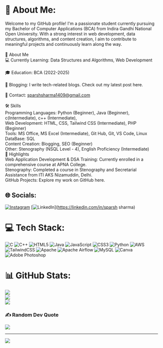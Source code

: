 # 💫 About Me:
Welcome to my GitHub profile! I'm a passionate student currently pursuing my Bachelor of Computer Applications (BCA) from Indira Gandhi National Open University. With a strong interest in web development, data structures, algorithms, and content creation, I aim to contribute to meaningful projects and continuously learn along the way.<br><br>🚀 About Me<br>💻 Currently Learning: Data Structures and Algorithms, Web Development<br><br>🎓 Education: BCA (2022-2025)<br><br>📝 Blogging: I write tech-related blogs. Check out my latest post here.<br><br>📧 Contact: sparshsharma1409@gmail.com<br><br>🛠️ Skills<br>Programming Languages: Python (Beginner), Java (Beginner), c(Intermediate), c++ (Intermediate),<br>Web Development: HTML, CSS, Tailwind CSS (Intermediate), PHP (Beginner)<br>Tools: MS Office, MS Excel (Intermediate), Git Hub, Git, VS Code, Linux<br>DataBase: SQL<br>Content Creation: Blogging, SEO (Beginner)<br>Other: Stenography (NSQL Level - 4), English Proficiency (Intermediate)<br>🌟 Highlights<br>Web Application Development & DSA Training: Currently enrolled in a comprehensive course at APNA College.<br>Stenography: Completed a course in Stenography and Secretarial Assistance from ITI AKS Nizamuddin, Delhi.<br>GitHub Projects: Explore my work on GitHub here.


## 🌐 Socials:
[![Instagram](https://img.shields.io/badge/Instagram-%23E4405F.svg?logo=Instagram&logoColor=white)](https://instagram.com/sparsh.comm) [![LinkedIn](https://img.shields.io/badge/LinkedIn-%230077B5.svg?logo=linkedin&logoColor=white)](https://linkedin.com/in/sparsh sharma) 

# 💻 Tech Stack:
![C](https://img.shields.io/badge/c-%2300599C.svg?style=for-the-badge&logo=c&logoColor=white) ![C++](https://img.shields.io/badge/c++-%2300599C.svg?style=for-the-badge&logo=c%2B%2B&logoColor=white) ![HTML5](https://img.shields.io/badge/html5-%23E34F26.svg?style=for-the-badge&logo=html5&logoColor=white) ![Java](https://img.shields.io/badge/java-%23ED8B00.svg?style=for-the-badge&logo=openjdk&logoColor=white) ![JavaScript](https://img.shields.io/badge/javascript-%23323330.svg?style=for-the-badge&logo=javascript&logoColor=%23F7DF1E) ![CSS3](https://img.shields.io/badge/css3-%231572B6.svg?style=for-the-badge&logo=css3&logoColor=white) ![Python](https://img.shields.io/badge/python-3670A0?style=for-the-badge&logo=python&logoColor=ffdd54) ![AWS](https://img.shields.io/badge/AWS-%23FF9900.svg?style=for-the-badge&logo=amazon-aws&logoColor=white) ![TailwindCSS](https://img.shields.io/badge/tailwindcss-%2338B2AC.svg?style=for-the-badge&logo=tailwind-css&logoColor=white) ![Apache](https://img.shields.io/badge/apache-%23D42029.svg?style=for-the-badge&logo=apache&logoColor=white) ![Apache Airflow](https://img.shields.io/badge/Apache%20Airflow-017CEE?style=for-the-badge&logo=Apache%20Airflow&logoColor=white) ![MySQL](https://img.shields.io/badge/mysql-4479A1.svg?style=for-the-badge&logo=mysql&logoColor=white) ![Canva](https://img.shields.io/badge/Canva-%2300C4CC.svg?style=for-the-badge&logo=Canva&logoColor=white) ![Adobe Photoshop](https://img.shields.io/badge/adobe%20photoshop-%2331A8FF.svg?style=for-the-badge&logo=adobe%20photoshop&logoColor=white)
# 📊 GitHub Stats:
![](https://github-readme-stats.vercel.app/api?username=Mrshelby0&theme=dark&hide_border=false&include_all_commits=true&count_private=false)<br/>
![](https://github-readme-streak-stats.herokuapp.com/?user=Mrshelby0&theme=dark&hide_border=false)<br/>
![](https://github-readme-stats.vercel.app/api/top-langs/?username=Mrshelby0&theme=dark&hide_border=false&include_all_commits=true&count_private=false&layout=compact)

### ✍️ Random Dev Quote
![](https://quotes-github-readme.vercel.app/api?type=horizontal&theme=radical)

---
[![](https://visitcount.itsvg.in/api?id=Mrshelby0&icon=0&color=0)](https://visitcount.itsvg.in)

<!-- Proudly created with GPRM ( https://gprm.itsvg.in ) -->

